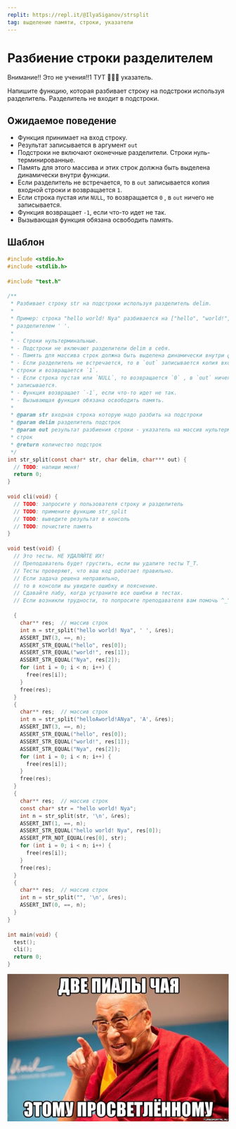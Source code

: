 ```yaml
---
replit: https://repl.it/@IlyaSiganov/strsplit
tag: выделение памяти, строки, указатели
---
```


# Разбиение строки разделителем

Внимание!! Это не учения!!1 ТУТ 🌟🌟🌟 указатель.

Напишите функцию, которая разбивает строку на подстроки используя разделитель. Разделитель не входит в подстроки.

## Ожидаемое поведение

- Функция принимает на вход строку.
- Результат записывается в аргумент `out`
- Подстроки не включают оконечные разделители. Строки нуль-терминированные.
- Память для этого массива и этих строк должна быть выделена динамически внутри функции.
- Если разделитель не встречается, то в `out` записывается копия входной строки и возвращается `1`.
- Если строка пустая или `NULL`, то возвращается `0` , в `out` ничего не записывается.
- Функция возвращает `-1`, если что-то идет не так.
- Вызывающая функция обязана освободить память.

## Шаблон

```c
#include <stdio.h>
#include <stdlib.h>

#include "test.h"

/**
 * Разбивает строку str на подстроки используя разделитель delim.
 *
 * Пример: строка "hello world! Nya" разбивается на ["hello", "world!", "Nya"]
 * разделителем ' '.
 *
 * - Строки нультерминальные.
 * - Подстроки не включают разделители delim в себя.
 * - Память для массива строк должна быть выделена динамически внутри функции.
 * - Если разделитель не встречается, то в `out` записывается копия входной
 * строки и возвращается `1`.
 * - Если строка пустая или `NULL`, то возвращается `0` , в `out` ничего не
 * записывается.
 * - Функция возвращает `-1`, если что-то идет не так.
 * - Вызывающая функция обязана освободить память.
 *
 * @param str входная строка которую надо разбить на подстроки
 * @param delim разделитель подстрок
 * @param out результат разбиения строки - указатель на массив нультерминальных
 * строк
 * @return количество подстрок
 */
int str_split(const char* str, char delim, char*** out) {
  // TODO: напиши меня!
  return 0;
}

void cli(void) {
  // TODO: запросите у пользователя строку и разделитель
  // TODO: примените функцию str_split
  // TODO: выведите результат в консоль
  // TODO: почистите память
}

void test(void) {
  // Это тесты. НЕ УДАЛЯЙТЕ ИХ!
  // Преподаватель будет грустить, если вы удалите тесты T_T.
  // Тесты проверяют, что ваш код работает правильно.
  // Если задача решена неправильно,
  // то в консоли вы увидите ошибку и пояснение.
  // Сдавайте лабу, когда устраните все ошибки в тестах.
  // Если возникли трудности, то попросите преподавателя вам помочь ^_^.

  {
    char** res;  // массив строк
    int n = str_split("hello world! Nya", ' ', &res);
    ASSERT_INT(3, ==, n);
    ASSERT_STR_EQUAL("hello", res[0]);
    ASSERT_STR_EQUAL("world!", res[1]);
    ASSERT_STR_EQUAL("Nya", res[2]);
    for (int i = 0; i < n; i++) {
      free(res[i]);
    }
    free(res);
  }
  {
    char** res;  // массив строк
    int n = str_split("helloAworld!ANya", 'A', &res);
    ASSERT_INT(3, ==, n);
    ASSERT_STR_EQUAL("hello", res[0]);
    ASSERT_STR_EQUAL("world!", res[1]);
    ASSERT_STR_EQUAL("Nya", res[2]);
    for (int i = 0; i < n; i++) {
      free(res[i]);
    }
    free(res);
  }
  {
    char** res;  // массив строк
    const char* str = "hello world! Nya";
    int n = str_split(str, '\n', &res);
    ASSERT_INT(1, ==, n);
    ASSERT_STR_EQUAL("hello world! Nya", res[0]);
    ASSERT_PTR_NOT_EQUAL(res[0], str);
    for (int i = 0; i < n; i++) {
      free(res[i]);
    }
    free(res);
  }
  {
    char** res;  // массив строк
    int n = str_split("", '\n', &res);
    ASSERT_INT(0, ==, n);
  }
}

int main(void) {
  test();
  cli();
  return 0;
}
```

![картинка](/images/strsplit.jpg)
